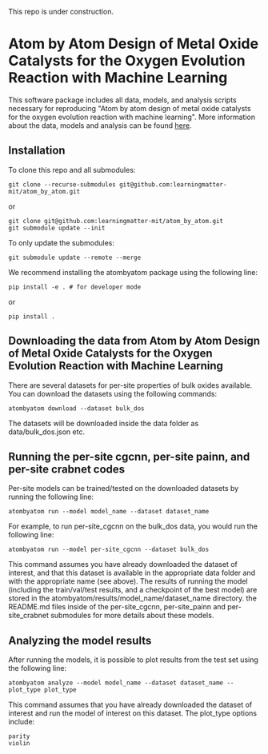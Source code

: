 This repo is under construction.

# Atom by Atom Design of Metal Oxide Catalysts for the Oxygen Evolution Reaction with Machine Learning

This software package includes all data, models, and analysis scripts necessary for reproducing "Atom by atom design of metal oxide catalysts for the oxygen evolution reaction with machine learning". More information about the data, models and analysis can be found [here](https://doi.org/10.48550/arXiv.2305.19930).


## Installation 

To clone this repo and all submodules:
```
git clone --recurse-submodules git@github.com:learningmatter-mit/atom_by_atom.git
```
or
```
git clone git@github.com:learningmatter-mit/atom_by_atom.git
git submodule update --init
```

To only update the submodules:
```
git submodule update --remote --merge
```

We recommend installing the atombyatom package using the following line:
```
pip install -e . # for developer mode
```
or 
```
pip install . 
```


## Downloading the data from Atom by Atom Design of Metal Oxide Catalysts for the Oxygen Evolution Reaction with Machine Learning

There are several datasets for per-site properties of bulk oxides available. You can download the datasets using the following commands: 
```
atombyatom download --dataset bulk_dos
```

The datasets will be downloaded inside the data folder as data/bulk_dos.json etc.

## Running the per-site cgcnn, per-site painn, and per-site crabnet codes

Per-site models can be trained/tested on the downloaded datasets by running the following line:
```
atombyatom run --model model_name --dataset dataset_name
```

For example, to run per-site_cgcnn on the bulk_dos data, you would run the following line:
```
atombyatom run --model per-site_cgcnn --dataset bulk_dos
```

This command assumes you have already downloaded the dataset of interest, and that this dataset is available in the appropriate data folder and with the appropriate name (see above). The results of running the model (including the train/val/test results, and a checkpoint of the best model) are stored in the atombyatom/results/model_name/dataset_name directory. the README.md files inside of the per-site_cgcnn, per-site_painn and per-site_crabnet submodules for more details about these models. 

## Analyzing the model results

After running the models, it is possible to plot results from the test set using the following line:
```
atombyatom analyze --model model_name --dataset dataset_name --plot_type plot_type
```
This command assumes that you have already downloaded the dataset of interest and run the model of interest on this dataset. The plot_type options include:
```
parity
violin
``` 
